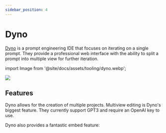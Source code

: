 ```yaml
---
sidebar_position: 4
---
```


# Dyno 

[Dyno](https://trydyno.com/login) is a prompt engineering IDE that
focuses on iterating on a single prompt. They provide a professional web interface
with the ability to split a prompt into multiple view for further iteration.

import Image from '@site/docs/assets/tooling/dyno.webp';

<div style={{textAlign: 'center'}}>
  <img src={Image} style={{width: "750px"}}/>
</div>

## Features

Dyno allows for the creation of multiple projects. Multiview editing is Dyno's
biggest feature. They currently support GPT3 and require an OpenAI key to use.

Dyno also provides a fantastic embed feature:

<div trydyno-embed="" openai-model="text-davinci-003" initial-prompt="If John has 5 pears, then eats 2, and buys 5 more, then gives 3 to his friend, how many pears does he have?\n\nLet's think step by step." initial-response="John starts with 5 pears. He eats 2 pears, leaving him with 3 pears. He buys 5 more pears, giving him a total of 8 pears. He gives 3 pears to his friend, leaving him with only 5 pears." max-tokens="256" box-rows="5" model-temp="0.7" top-p="1"></div>
